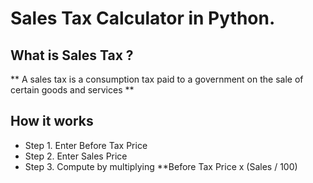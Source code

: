# Sales Tax Calculator in Python.

## What is Sales Tax ?

\*\* A sales tax is a consumption tax paid to a government on the sale of certain goods and services
\*\*

## How it works

- Step 1.
  Enter Before Tax Price
- Step 2.
  Enter Sales Price
- Step 3.
  Compute by multiplying \*\*Before Tax Price x (Sales / 100)
